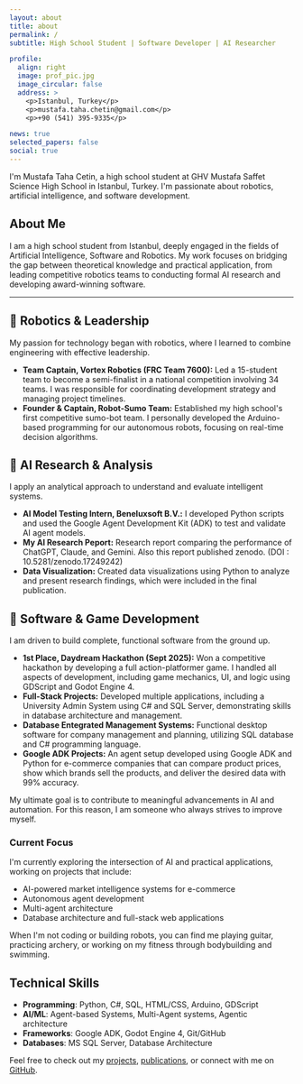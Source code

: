 ```yaml
---
layout: about
title: about
permalink: /
subtitle: High School Student | Software Developer | AI Researcher

profile:
  align: right
  image: prof_pic.jpg
  image_circular: false
  address: >
    <p>Istanbul, Turkey</p>
    <p>mustafa.taha.chetin@gmail.com</p>
    <p>+90 (541) 395-9335</p>

news: true
selected_papers: false
social: true
---
```


I'm Mustafa Taha Cetin, a high school student at GHV Mustafa Saffet Science High School in Istanbul, Turkey. I'm passionate about robotics, artificial intelligence, and software development.


## About Me

I am a high school student from Istanbul, deeply engaged in the fields of Artificial Intelligence, Software and Robotics. My work focuses on bridging the gap between theoretical knowledge and practical application, from leading competitive robotics teams to conducting formal AI research and developing award-winning software.

---

## 🔹 Robotics & Leadership

My passion for technology began with robotics, where I learned to combine engineering with effective leadership.

* **Team Captain, Vortex Robotics (FRC Team 7600):** Led a 15-student team to become a semi-finalist in a national competition involving 34 teams. I was responsible for coordinating development strategy and managing project timelines.
* **Founder & Captain, Robot-Sumo Team:** Established my high school's first competitive sumo-bot team. I personally developed the Arduino-based programming for our autonomous robots, focusing on real-time decision algorithms.


## 🔹 AI Research & Analysis

I apply an analytical approach to understand and evaluate intelligent systems.

* **AI Model Testing Intern, Beneluxsoft B.V.:** I developed Python scripts and used the Google Agent Development Kit (ADK) to test and validate AI agent models.
* **My AI Research Peport:** Research report comparing the performance of ChatGPT, Claude, and Gemini. Also this report published zenodo. (DOI :   10.5281/zenodo.17249242)
* **Data Visualization:** Created data visualizations using Python to analyze and present research findings, which were included in the final publication.


## 🔹 Software & Game Development

I am driven to build complete, functional software from the ground up.

* **1st Place, Daydream Hackathon (Sept 2025):** Won a competitive hackathon by developing a full action-platformer game. I handled all aspects of development, including game mechanics, UI, and logic using GDScript and Godot Engine 4.
* **Full-Stack Projects:** Developed multiple applications, including a University Admin System using C# and SQL Server, demonstrating skills in database architecture and management.
* **Database Entegrated Management Systems:** Functional desktop software for company management and planning, utilizing SQL database and C# programming language.
* **Google ADK Projects:** An agent setup developed using Google ADK and Python for e-commerce companies that can compare product prices, show which brands sell the products, and deliver the desired data with 99% accuracy.

My ultimate goal is to contribute to meaningful advancements in AI and automation. For this reason, I am someone who always strives to improve myself.

### Current Focus

I'm currently exploring the intersection of AI and practical applications, working on projects that include:
- AI-powered market intelligence systems for e-commerce
- Autonomous agent development
- Multi-agent architecture
- Database architecture and full-stack web applications

When I'm not coding or building robots, you can find me playing guitar, practicing archery, or working on my fitness through bodybuilding and swimming.

## Technical Skills

- **Programming**: Python, C#, SQL, HTML/CSS, Arduino, GDScript
- **AI/ML**: Agent-based Systems, Multi-Agent systems, Agentic architecture
- **Frameworks**: Google ADK, Godot Engine 4, Git/GitHub
- **Databases**: MS SQL Server, Database Architecture

Feel free to check out my [projects](/projects), [publications](/publications), or connect with me on [GitHub](https://github.com/mustafa-taha-cetin).
